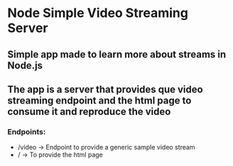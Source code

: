 # Node Simple Video Streaming Server

## Simple app made to learn more about streams in Node.js

## The app is a server that provides que video streaming endpoint and the html page to consume it and reproduce the video

### Endpoints:

 - /video -> Endpoint to provide a generic sample video stream
 - / -> To provide the html page